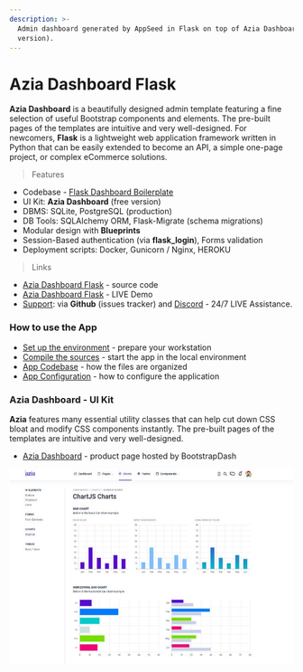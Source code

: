 ```yaml
---
description: >-
  Admin dashboard generated by AppSeed in Flask on top of Azia Dashboard (free
  version).
---
```


# Azia Dashboard Flask

 **Azia Dashboard** is a beautifully designed admin template featuring a fine selection of useful Bootstrap components and elements. The pre-built pages of the templates are intuitive and very well-designed. For newcomers, **Flask** is a lightweight web application framework written in Python that can be easily extended to become an API, a simple one-page project, or complex eCommerce solutions.

> Features

* Codebase - [Flask Dashboard Boilerplate](../../boilerplate-code/flask-dashboard.md)
* UI Kit: **Azia Dashboard** \(free version\) 
* DBMS: SQLite, PostgreSQL \(production\)
* DB Tools: SQLAlchemy ORM, Flask-Migrate \(schema migrations\)
* Modular design with **Blueprints**
* Session-Based authentication \(via **flask\_login**\), Forms validation
* Deployment scripts: Docker, Gunicorn / Nginx, HEROKU 

> Links

* [Azia Dashboard Flask](https://github.com/app-generator/flask-dashboard-azia) - source code 
* [Azia Dashboard Flask](https://flask-dashboard-azia.appseed-srv1.com/) - LIVE Demo
* [Support](https://appseed.us/support):  via **Github** \(issues tracker\) and [Discord](https://discord.gg/fZC6hup) - 24/7 LIVE Assistance. 



### How to use the App

* [Set up the environment](../../boilerplate-code/flask-dashboard.md#environment) - prepare your workstation
* [Compile the sources](../../boilerplate-code/flask-dashboard.md#build-the-app-1) - start the app in the local environment
* [App Codebase](../../boilerplate-code/flask-dashboard.md#app-codebase) - how the files are organized
* [App Configuration](../../boilerplate-code/flask-dashboard.md#app-configuration) - how to configure the application



### Azia Dashboard - UI Kit

**Azia** features many essential utility classes that can help cut down CSS bloat and modify CSS components instantly. The pre-built pages of the templates are intuitive and very well-designed.

* [Azia Dashboard](https://bit.ly/3m10jIM) - product page hosted by BootstrapDash

![Azia Dashboard - Free Bootstrap Template](../../.gitbook/assets/docs-azia-charts-screen.jpg)



